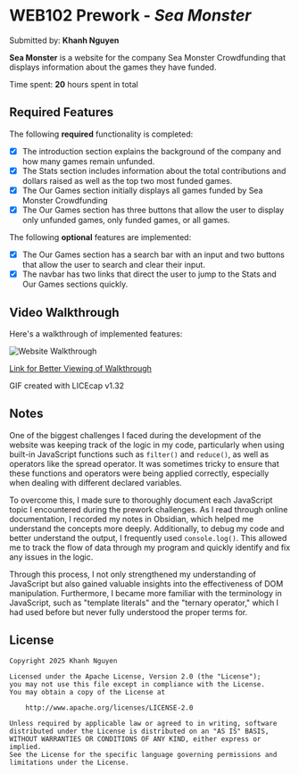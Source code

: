 # WEB102 Prework - *Sea Monster*

Submitted by: **Khanh Nguyen**

**Sea Monster** is a website for the company Sea Monster Crowdfunding that displays information about the games they have funded.

Time spent: **20** hours spent in total

## Required Features

The following **required** functionality is completed:

* [x] The introduction section explains the background of the company and how many games remain unfunded.
* [x] The Stats section includes information about the total contributions and dollars raised as well as the top two most funded games.
* [x] The Our Games section initially displays all games funded by Sea Monster Crowdfunding
* [x] The Our Games section has three buttons that allow the user to display only unfunded games, only funded games, or all games.

The following **optional** features are implemented:

* [x] The Our Games section has a search bar with an input and two buttons that allow the user to search and clear their input.
* [x] The navbar has two links that direct the user to jump to the Stats and Our Games sections quickly.

## Video Walkthrough

Here's a walkthrough of implemented features:

![Website Walkthrough](https://media0.giphy.com/media/v1.Y2lkPTc5MGI3NjExMzh1MGdpbzFxazVhMnNseW4yYzAwcTRwemphM2hpMHg1MW4wYTAwdyZlcD12MV9pbnRlcm5hbF9naWZfYnlfaWQmY3Q9Zw/cHuFxOU0gTshj9fPPa/giphy.gif)

[Link for Better Viewing of Walkthrough](https://imgur.com/gallery/codepath-web-dev-prework-kn-6nqzRRT)

<!-- Replace this with whatever GIF tool you used! -->
GIF created with LICEcap v1.32
<!-- Recommended tools:
[Kap](https://getkap.co/) for macOS
[ScreenToGif](https://www.screentogif.com/) for Windows
[peek](https://github.com/phw/peek) for Linux. -->

## Notes

One of the biggest challenges I faced during the development of the website was keeping track of the logic in my code, particularly when using built-in JavaScript functions such as `filter()` and `reduce()`, as well as operators like the spread operator. It was sometimes tricky to ensure that these functions and operators were being applied correctly, especially when dealing with different declared variables.

To overcome this, I made sure to thoroughly document each JavaScript topic I encountered during the prework challenges. As I read through online documentation, I recorded my notes in Obsidian, which helped me understand the concepts more deeply. Additionally, to debug my code and better understand the output, I frequently used `console.log()`. This allowed me to track the flow of data through my program and quickly identify and fix any issues in the logic.

Through this process, I not only strengthened my understanding of JavaScript but also gained valuable insights into the effectiveness of DOM manipulation. Furthermore, I became more familiar with the terminology in JavaScript, such as "template literals" and the "ternary operator," which I had used before but never fully understood the proper terms for.

## License

    Copyright 2025 Khanh Nguyen

    Licensed under the Apache License, Version 2.0 (the "License");
    you may not use this file except in compliance with the License.
    You may obtain a copy of the License at

        http://www.apache.org/licenses/LICENSE-2.0

    Unless required by applicable law or agreed to in writing, software
    distributed under the License is distributed on an "AS IS" BASIS,
    WITHOUT WARRANTIES OR CONDITIONS OF ANY KIND, either express or implied.
    See the License for the specific language governing permissions and
    limitations under the License.
